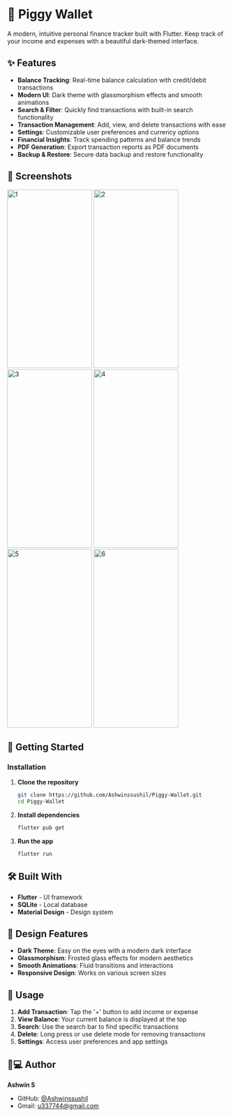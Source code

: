 # 🐷 Piggy Wallet

A modern, intuitive personal finance tracker built with Flutter. Keep track of your income and expenses with a beautiful dark-themed interface.

## ✨ Features

- **Balance Tracking**: Real-time balance calculation with credit/debit transactions
- **Modern UI**: Dark theme with glassmorphism effects and smooth animations
- **Search & Filter**: Quickly find transactions with built-in search functionality
- **Transaction Management**: Add, view, and delete transactions with ease
- **Settings**: Customizable user preferences and currency options
- **Financial Insights**: Track spending patterns and balance trends
- **PDF Generation**: Export transaction reports as PDF documents
- **Backup & Restore**: Secure data backup and restore functionality

## 📱 Screenshots

<img width="194" height="408" alt="1" src="https://github.com/user-attachments/assets/e2d67118-8b4a-4a5e-ad2c-47a46f7e2f0f" />
<img width="194" height="408" alt="2" src="https://github.com/user-attachments/assets/31bf78f8-9719-45db-99f0-f0c52f65615d" />
<img width="194" height="408" alt="3" src="https://github.com/user-attachments/assets/84cf5384-e7f7-4e96-b7d6-c797f595cd49" />
<img width="194" height="408" alt="4" src="https://github.com/user-attachments/assets/6dda9db9-f74a-4018-bc31-77d850d6dfde" />
<img width="194" height="408" alt="5" src="https://github.com/user-attachments/assets/79a0d81a-8f6f-4e54-ba6f-4845ff143d8a" />
<img width="194" height="408" alt="6" src="https://github.com/user-attachments/assets/16d0fbe3-8bf9-4106-8117-72c54bf41aee" />

## 🚀 Getting Started

### Installation

1. **Clone the repository**
   ```bash
   git clone https://github.com/Ashwinssushil/Piggy-Wallet.git
   cd Piggy-Wallet
   ```

2. **Install dependencies**
   ```bash
   flutter pub get
   ```

3. **Run the app**
   ```bash
   flutter run
   ```

## 🛠️ Built With

- **Flutter** - UI framework
- **SQLite** - Local database
- **Material Design** - Design system

## 🎨 Design Features

- **Dark Theme**: Easy on the eyes with a modern dark interface
- **Glassmorphism**: Frosted glass effects for modern aesthetics
- **Smooth Animations**: Fluid transitions and interactions
- **Responsive Design**: Works on various screen sizes

## 🔧 Usage

1. **Add Transaction**: Tap the '+' button to add income or expense
2. **View Balance**: Your current balance is displayed at the top
3. **Search**: Use the search bar to find specific transactions
4. **Delete**: Long press or use delete mode for removing transactions
5. **Settings**: Access user preferences and app settings

## 👨💻 Author

**Ashwin S**
- GitHub: [@Ashwinssushil](https://github.com/Ashwinssushil)
- Gmail: u337744@gmail.com